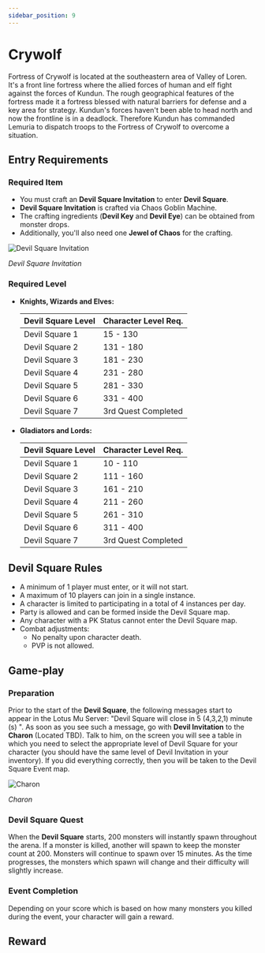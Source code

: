 ```yaml
---
sidebar_position: 9
---
```


# Crywolf

Fortress of Crywolf is located at the southeastern area of Valley of Loren.
It's a front line fortress where the allied forces of human and elf fight against the forces of Kundun. The rough geographical features of the fortress made it a fortress blessed with natural barriers for defense and a key area for strategy.
Kundun's forces haven't been able to head north and now the frontline is in a deadlock.
Therefore Kundun has commanded Lemuria to dispatch troops to the Fortress of Crywolf to overcome a situation.

## Entry Requirements

### Required Item

- You must craft an **Devil Square Invitation** to enter **Devil Square**.
- **Devil Square Invitation** is crafted via Chaos Goblin Machine.
- The crafting ingredients (**Devil Key** and **Devil Eye**) can be obtained from monster drops.
- Additionally, you'll also need one **Jewel of Chaos** for the crafting.

![Devil Square Invitation](/img/events/ds/ds-ingredients.jpg)

_Devil Square Invitation_

### Required Level

- **Knights, Wizards and Elves:**

  | Devil Square Level | Character Level Req. |
  | ------------------ | -------------------- |
  | Devil Square 1     | 15 - 130             |
  | Devil Square 2     | 131 - 180            |
  | Devil Square 3     | 181 - 230            |
  | Devil Square 4     | 231 - 280            |
  | Devil Square 5     | 281 - 330            |
  | Devil Square 6     | 331 - 400            |
  | Devil Square 7     | 3rd Quest Completed  |

- **Gladiators and Lords:**

  | Devil Square Level | Character Level Req. |
  | ------------------ | -------------------- |
  | Devil Square 1     | 10 - 110             |
  | Devil Square 2     | 111 - 160            |
  | Devil Square 3     | 161 - 210            |
  | Devil Square 4     | 211 - 260            |
  | Devil Square 5     | 261 - 310            |
  | Devil Square 6     | 311 - 400            |
  | Devil Square 7     | 3rd Quest Completed  |

## Devil Square Rules

- A minimum of 1 player must enter, or it will not start.
- A maximum of 10 players can join in a single instance.
- A character is limited to participating in a total of 4 instances per day.
- Party is allowed and can be formed inside the Devil Square map.
- Any character with a PK Status cannot enter the Devil Square map.
- Combat adjustments:
  - No penalty upon character death.
  - PVP is not allowed.

## Game-play

### Preparation

Prior to the start of the **Devil Square**, the following messages start to appear in the Lotus Mu Server: "Devil Square will close in 5 (4,3,2,1) minute (s) ". As soon as you see such a message, go with **Devil Invitation** to the **Charon** (Located TBD). Talk to him, on the screen you will see a table in which you need to select the appropriate level of Devil Square for your character (you should have the same level of Devil Invitation in your inventory). If you did everything correctly, then you will be taken to the Devil Square Event map.

![Charon](/img/events/ds/charon.jpg)

_Charon_

### Devil Square Quest

When the **Devil Square** starts, 200 monsters will instantly spawn throughout the arena. If a monster is killed, another will spawn to keep the monster count at 200. Monsters will continue to spawn over 15 minutes. As the time progresses, the monsters which spawn will change and their difficulty will slightly increase.

### Event Completion

Depending on your score which is based on how many monsters you killed during the event, your character will gain a reward.

## Reward
